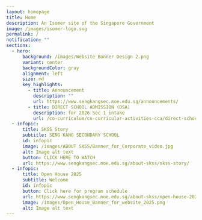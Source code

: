 ```yaml
---
layout: homepage
title: Home
description: An Isomer site of the Singapore Government
image: /images/isomer-logo.svg
permalink: /
notification: ""
sections:
  - hero:
      background: /images/Website Banner Design 2.png
      variant: center
      backgroundColor: gray
      alignment: left
      size: md
      key_highlights:
        - title: Announcement
          description: ""
          url: https://www.sengkangsec.moe.edu.sg/announcements/
        - title: DIRECT SCHOOL ADMISSION (DSA)
          description: for 2026 Sec 1 intake
          url: /co-curriculum/co-curricular-activities-cca/direct-school-admission-dsa/
  - infopic:
      title: SKSS Story
      subtitle: SENG KANG SECONDARY SCHOOL
      id: infopic
      image: /images/ABOUT SKSS/Banner_for_Corporate_video.jpg
      alt: Image alt text
      button: CLICK HERE TO WATCH
      url: https://www.sengkangsec.moe.edu.sg/about-skss/skss-story/
  - infopic:
      title: Open House 2025
      subtitle: Welcome
      id: infopic
      button: Click here for program schedule
      url: https://www.sengkangsec.moe.edu.sg/about-skss/open-house-2025
      image: /images/Open_House_Banner_for_website_2025.png
      alt: Image alt text
---
```


